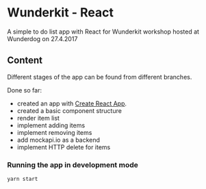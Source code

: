 # Wunderkit - React

A simple to do list app with React for Wunderkit workshop hosted at Wunderdog on 27.4.2017  

## Content

Different stages of the app can be found from different branches.

Done so far:
- created an app with [Create React App](https://github.com/facebookincubator/create-react-app).
- created a basic component structure
- render item list
- implement adding items
- implement removing items
- add mockapi.io as a backend
- implement HTTP delete for items

### Running the app in development mode
```
yarn start
```
